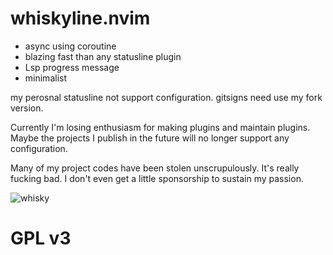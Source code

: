 # whiskyline.nvim

- async using coroutine
- blazing fast than any statusline plugin
- Lsp progress message
- minimalist

my perosnal statusline not support configuration. gitsigns need use my fork version.

Currently I'm losing enthusiasm for making plugins and maintain plugins. Maybe the projects I publish
in the future will no longer support any configuration.

Many of my project codes have been stolen unscrupulously. It's really fucking bad. I don't even get a
little sponsorship to sustain my passion.

![whisky](https://user-images.githubusercontent.com/41671631/215671306-1f274697-b778-41a6-a1ce-ba93b2d62eaa.png)

# GPL v3
